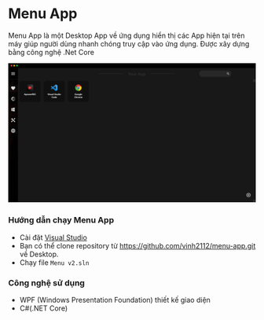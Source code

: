 # Menu App

Menu App là một Desktop App về ứng dụng hiển thị các App hiện tại trên máy giúp người dùng nhanh chóng truy cập vào ứng dụng. Được xây dựng bằng công nghệ .Net Core

![Menu App](https://github.com/vinh2112/menu-app/blob/main/Menu%20v2/Images/main.png)

### Hướng dẫn chạy Menu App

- Cài đặt [Visual Studio](https://visualstudio.microsoft.com/downloads/)
- Bạn có thể clone repository từ https://github.com/vinh2112/menu-app.git về Desktop.
- Chạy file `Menu v2.sln`

### Công nghệ sử dụng

- WPF (Windows Presentation Foundation) thiết kế giao diện
- C#(.NET Core)
